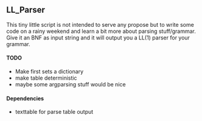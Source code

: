 ## LL_Parser

This tiny little script is not intended to serve any propose but to write some
code on a rainy weekend and learn a bit more about parsing stuff/grammar. Give
it an BNF as input string and it will output you a LL(1) parser for your
grammar.

#### TODO
* Make first sets a dictionary
* make table deterministic
* maybe some argparsing stuff would be nice

#### Dependencies

* texttable for parse table output
